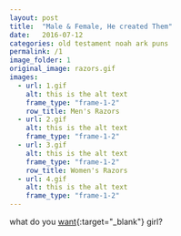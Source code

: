 ```yaml
---
layout: post
title:  "Male & Female, He created Them"
date:   2016-07-12
categories: old testament noah ark puns
permalink: /1
image_folder: 1
original_image: razors.gif
images:
  - url: 1.gif
    alt: this is the alt text
    frame_type: "frame-1-2"
    row_title: Men's Razors
  - url: 2.gif
    alt: this is the alt text
    frame_type: "frame-1-2"
  - url: 3.gif
    alt: this is the alt text
    frame_type: "frame-1-2"
    row_title: Women's Razors
  - url: 4.gif
    alt: this is the alt text
    frame_type: "frame-1-2"
---
```


what do you [want]{:target="_blank"} girl?


[want]:https://www.youtube.com/watch?v=E1I0hAxGFXw

